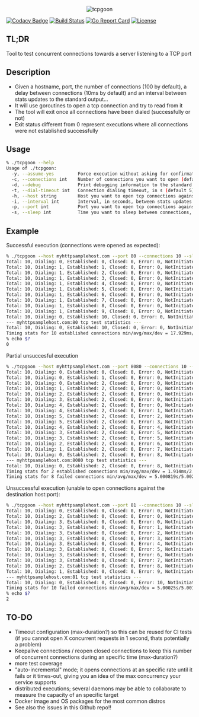 <p align="center">
<img src="http://www.confusedcoders.com/wp-content/uploads/2016/10/golang-1.jpg" alt="tcpgoon" title="tcpgoon" />
</p>

[![Codacy Badge](https://api.codacy.com/project/badge/Grade/b211244c4a674049864d45020aa8e883)](https://www.codacy.com/app/dachad/tcpgoon?utm_source=github.com&amp;utm_medium=referral&amp;utm_content=dachad/tcpgoon&amp;utm_campaign=Badge_Grade)
[![Build Status](https://travis-ci.org/dachad/tcpgoon.svg?branch=master)](https://travis-ci.org/dachad/tcpgoon)
[![Go Report Card](https://goreportcard.com/badge/github.com/dachad/tcpgoon)](https://goreportcard.com/report/github.com/dachad/tcpgoon)
[![License](https://img.shields.io/badge/license-MIT-blue.svg)](https://github.com/dachad/tcpgoon/blob/master/LICENSE)

## TL;DR

Tool to test concurrent connections towards a server listening to a TCP port

## Description

- Given a hostname, port, the number of connections (100 by default), 
a delay between connections (10ms by default) and an interval between stats
updates to the standard output...
- It will use goroutines to open a tcp connection and try to read from it
- The tool will exit once all connections have been dialed (successfully or not)
- Exit status different from 0 represent executions where all connections were not 
established successfully

## Usage

```bash
% ./tcpgoon --help
Usage of ./tcpgoon:
  -y, --assume-yes         Force execution without asking for confirmation
  -c, --connections int    Number of connections you want to open (default 100)
  -d, --debug              Print debugging information to the standard error
  -t, --dial-timeout int   Connection dialing timeout, in s (default 5)
  -h, --host string        Host you want to open tcp connections against (Required)
  -i, --interval int       Interval, in seconds, between stats updates (default 1)
  -p, --port int           Port you want to open tcp connections against (Required)
  -s, --sleep int          Time you want to sleep between connections, in ms (default 10)
```

## Example

Successful execution (connections were opened as expected):
```bash
% ./tcpgoon --host myhttpsamplehost.com --port 80 --connections 10 --sleep 999 -y 
Total: 10, Dialing: 0, Established: 0, Closed: 0, Error: 0, NotInitiated: 10
Total: 10, Dialing: 1, Established: 1, Closed: 0, Error: 0, NotInitiated: 8
Total: 10, Dialing: 1, Established: 2, Closed: 0, Error: 0, NotInitiated: 7
Total: 10, Dialing: 1, Established: 3, Closed: 0, Error: 0, NotInitiated: 6
Total: 10, Dialing: 1, Established: 4, Closed: 0, Error: 0, NotInitiated: 5
Total: 10, Dialing: 1, Established: 5, Closed: 0, Error: 0, NotInitiated: 4
Total: 10, Dialing: 1, Established: 6, Closed: 0, Error: 0, NotInitiated: 3
Total: 10, Dialing: 1, Established: 7, Closed: 0, Error: 0, NotInitiated: 2
Total: 10, Dialing: 1, Established: 8, Closed: 0, Error: 0, NotInitiated: 1
Total: 10, Dialing: 1, Established: 9, Closed: 0, Error: 0, NotInitiated: 0
Total: 10, Dialing: 0, Established: 10, Closed: 0, Error: 0, NotInitiated: 0
--- myhttpsamplehost.com:80 tcp test statistics ---
Total: 10, Dialing: 0, Established: 10, Closed: 0, Error: 0, NotInitiated: 0
Timing stats for 10 established connections min/avg/max/dev = 17.929ms/19.814ms/29.811ms/3.353ms
% echo $?
0
```

Partial unsuccesful execution
```bash
% ./tcpgoon --host myhttpsamplehost.com --port 8080 --connections 10 --sleep 999 -y
Total: 10, Dialing: 0, Established: 0, Closed: 0, Error: 0, NotInitiated: 10
Total: 10, Dialing: 0, Established: 1, Closed: 0, Error: 0, NotInitiated: 9
Total: 10, Dialing: 0, Established: 2, Closed: 0, Error: 0, NotInitiated: 8
Total: 10, Dialing: 1, Established: 2, Closed: 0, Error: 0, NotInitiated: 7
Total: 10, Dialing: 2, Established: 2, Closed: 0, Error: 0, NotInitiated: 6
Total: 10, Dialing: 3, Established: 2, Closed: 0, Error: 0, NotInitiated: 5
Total: 10, Dialing: 4, Established: 2, Closed: 0, Error: 0, NotInitiated: 4
Total: 10, Dialing: 4, Established: 2, Closed: 0, Error: 1, NotInitiated: 3
Total: 10, Dialing: 5, Established: 2, Closed: 0, Error: 2, NotInitiated: 1
Total: 10, Dialing: 5, Established: 2, Closed: 0, Error: 3, NotInitiated: 0
Total: 10, Dialing: 4, Established: 2, Closed: 0, Error: 4, NotInitiated: 0
Total: 10, Dialing: 3, Established: 2, Closed: 0, Error: 5, NotInitiated: 0
Total: 10, Dialing: 3, Established: 2, Closed: 0, Error: 5, NotInitiated: 0
Total: 10, Dialing: 2, Established: 2, Closed: 0, Error: 6, NotInitiated: 0
Total: 10, Dialing: 1, Established: 2, Closed: 0, Error: 7, NotInitiated: 0
Total: 10, Dialing: 0, Established: 2, Closed: 0, Error: 8, NotInitiated: 0
--- myhttpsamplehost.com:8080 tcp test statistics ---
Total: 10, Dialing: 0, Established: 2, Closed: 0, Error: 8, NotInitiated: 0
Timing stats for 2 established connections min/avg/max/dev = 1.914ms/2.013ms/2.113ms/99µs
Timing stats for 8 failed connections min/avg/max/dev = 5.000819s/5.002496s/5.004758s/1.448ms
```

Unsuccessful execution (unable to open connections against the destination host:port):
```bash
% ./tcpgoon --host myhttpsamplehost.com --port 81 --connections 10 --sleep 999 -y
Total: 10, Dialing: 0, Established: 0, Closed: 0, Error: 0, NotInitiated: 10
Total: 10, Dialing: 2, Established: 0, Closed: 0, Error: 0, NotInitiated: 8
Total: 10, Dialing: 3, Established: 0, Closed: 0, Error: 0, NotInitiated: 7
Total: 10, Dialing: 3, Established: 0, Closed: 0, Error: 1, NotInitiated: 6
Total: 10, Dialing: 3, Established: 0, Closed: 0, Error: 2, NotInitiated: 5
Total: 10, Dialing: 3, Established: 0, Closed: 0, Error: 3, NotInitiated: 4
Total: 10, Dialing: 3, Established: 0, Closed: 0, Error: 4, NotInitiated: 3
Total: 10, Dialing: 3, Established: 0, Closed: 0, Error: 5, NotInitiated: 2
Total: 10, Dialing: 3, Established: 0, Closed: 0, Error: 6, NotInitiated: 1
Total: 10, Dialing: 3, Established: 0, Closed: 0, Error: 7, NotInitiated: 0
Total: 10, Dialing: 2, Established: 0, Closed: 0, Error: 8, NotInitiated: 0
Total: 10, Dialing: 1, Established: 0, Closed: 0, Error: 9, NotInitiated: 0
--- myhttpsamplehost.com:81 tcp test statistics ---
Total: 10, Dialing: 0, Established: 0, Closed: 0, Error: 10, NotInitiated: 0
Timing stats for 10 failed connections min/avg/max/dev = 5.00025s/5.001741s/5.00317s/908µs
% echo $?
2
```

## TO-DO

- Timeout configuration (max-duration?) so this can be reused for CI tests (if you cannot open X concurrent requests in 1 second, thats potentially a problem) 
- Keepalive connections / reopen closed connections to keep this number of concurrent connections during an specific time (max-duration?)
- more test coverage
- "auto-incremental" mode; it opens connections at an specific rate until it fails or it times-out, giving you an idea of the max concurrency your service supports
- distributed executions; several daemons may be able to collaborate to measure the capacity of an specific target
- Docker image and OS packages for the most common distros
- See also the issues in this Github repo!!

